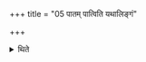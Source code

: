 +++
title = "05 पातम् पात्विति यथालिङ्गं"

+++

<details><summary>थिते</summary>

पातं पात्विति यथालिङ्गं सर्वत्रानुषजति ५
</details>
